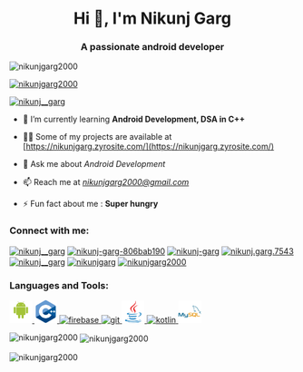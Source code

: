 <h1 align="center">Hi 👋, I'm Nikunj Garg</h1>
<h3 align="center">A passionate android developer</h3>

<p align="left"> <img src="https://komarev.com/ghpvc/?username=nikunjgarg2000&label=Profile%20views&color=0e75b6&style=flat" alt="nikunjgarg2000" /> </p>

<p align="left"> <a href="https://github.com/ryo-ma/github-profile-trophy"><img src="https://github-profile-trophy.vercel.app/?username=nikunjgarg2000" alt="nikunjgarg2000" /></a> </p>

<p align="left"> <a href="https://twitter.com/nikunj__garg" target="blank"><img src="https://img.shields.io/twitter/follow/nikunj__garg?logo=twitter&style=for-the-badge" alt="nikunj__garg" /></a> </p>

- 🌱 I’m currently learning **Android Development, DSA in C++**

- 👨‍💻 Some of my projects are available at [https://nikunjgarg.zyrosite.com/](https://nikunjgarg.zyrosite.com/)

- 💬 Ask me about *Android Development*

- 📫 Reach me at *nikunjgarg2000@gmail.com*

- ⚡ Fun fact about me : **Super hungry**

<h3 align="left">Connect with me:</h3>
<p align="left">
<a href="https://twitter.com/nikunj__garg" target="blank"><img align="center" src="https://cdn.jsdelivr.net/npm/simple-icons@3.0.1/icons/twitter.svg" alt="nikunj__garg" height="30" width="40" /></a>
<a href="https://linkedin.com/in/nikunj-garg-806bab190" target="blank"><img align="center" src="https://cdn.jsdelivr.net/npm/simple-icons@3.0.1/icons/linkedin.svg" alt="nikunj-garg-806bab190" height="30" width="40" /></a>
<a href="https://stackoverflow.com/users/nikunj-garg" target="blank"><img align="center" src="https://cdn.jsdelivr.net/npm/simple-icons@3.0.1/icons/stackoverflow.svg" alt="nikunj-garg" height="30" width="40" /></a>
<a href="https://fb.com/nikunj.garg.7543" target="blank"><img align="center" src="https://cdn.jsdelivr.net/npm/simple-icons@3.0.1/icons/facebook.svg" alt="nikunj.garg.7543" height="30" width="40" /></a>
<a href="https://instagram.com/nikunj__garg" target="blank"><img align="center" src="https://cdn.jsdelivr.net/npm/simple-icons@3.0.1/icons/instagram.svg" alt="nikunj__garg" height="30" width="40" /></a>
<a href="https://www.codechef.com/users/nikunjgarg" target="blank"><img align="center" src="https://cdn.jsdelivr.net/npm/simple-icons@3.1.0/icons/codechef.svg" alt="nikunjgarg" height="30" width="40" /></a>
<a href="https://auth.geeksforgeeks.org/user/nikunjgarg2000" target="blank"><img align="center" src="https://cdn.jsdelivr.net/npm/simple-icons@3.0.1/icons/geeksforgeeks.svg" alt="nikunjgarg2000" height="30" width="40" /></a>
</p>

<h3 align="left">Languages and Tools:</h3>
<p align="left"> <a href="https://developer.android.com" target="_blank"> <img src="https://raw.githubusercontent.com/devicons/devicon/master/icons/android/android-original-wordmark.svg" alt="android" width="40" height="40"/> </a> <a href="https://www.w3schools.com/cpp/" target="_blank"> <img src="https://raw.githubusercontent.com/devicons/devicon/master/icons/cplusplus/cplusplus-original.svg" alt="cplusplus" width="40" height="40"/> </a> <a href="https://firebase.google.com/" target="_blank"> <img src="https://www.vectorlogo.zone/logos/firebase/firebase-icon.svg" alt="firebase" width="40" height="40"/> </a> <a href="https://git-scm.com/" target="_blank"> <img src="https://www.vectorlogo.zone/logos/git-scm/git-scm-icon.svg" alt="git" width="40" height="40"/> </a> <a href="https://www.java.com" target="_blank"> <img src="https://raw.githubusercontent.com/devicons/devicon/master/icons/java/java-original.svg" alt="java" width="40" height="40"/> </a> <a href="https://kotlinlang.org" target="_blank"> <img src="https://www.vectorlogo.zone/logos/kotlinlang/kotlinlang-icon.svg" alt="kotlin" width="40" height="40"/> </a> <a href="https://www.mysql.com/" target="_blank"> <img src="https://raw.githubusercontent.com/devicons/devicon/master/icons/mysql/mysql-original-wordmark.svg" alt="mysql" width="40" height="40"/> </a> </p>

<p><img align="left" src="https://github-readme-stats.vercel.app/api/top-langs?username=nikunjgarg2000&show_icons=true&locale=en&layout=compact" alt="nikunjgarg2000" /></p>

<p>&nbsp;<img align="center" src="https://github-readme-stats.vercel.app/api?username=nikunjgarg2000&show_icons=true&locale=en" alt="nikunjgarg2000" /></p>

<p><img align="center" src="https://github-readme-streak-stats.herokuapp.com/?user=nikunjgarg2000&" alt="nikunjgarg2000" /></p>
